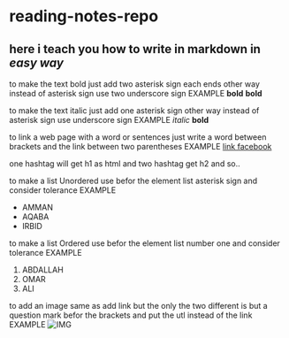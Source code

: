 # reading-notes-repo

## here i teach you how to write in **markdown** in *easy way*

to make the text bold just add two asterisk sign each ends 
other way instead of asterisk sign use two underscore sign
EXAMPLE **bold** __bold__

to make the text italic just add one asterisk sign
other way instead of asterisk sign use underscore sign
EXAMPLE *italic* __bold__

to link a web page with a word or sentences just write a word between brackets and the link between two parentheses 
EXAMPLE [link facebook](https://www.facebook.com/)

one hashtag will get h1 as html and two hashtag get h2 and so..

to make a list Unordered use befor the element list  asterisk sign and consider tolerance
EXAMPLE
* AMMAN
* AQABA
* IRBID

to make a list Ordered use befor the element list  number one and consider tolerance
EXAMPLE
1. ABDALLAH
2. OMAR
3. ALI

to add an image same as add link but the only the two different is but a question mark befor the brackets and put the utl instead of the link
EXAMPLE ![IMG](https://scontent.famm7-1.fna.fbcdn.net/v/t1.0-9/15873137_1326114107411056_3164621081877315924_n.png?_nc_cat=106&_nc_sid=9267fe&_nc_eui2=AeGQu9wM2-Uc1elljgMdiCNybUNkmNCGAoBtQ2SY0IYCgAeISmuePYPv6C3NqxOiJCV9MZAzhvHmVueCNoZ3XjVv&_nc_ohc=BZVUgfpSfIUAX9qVVJi&_nc_ht=scontent.famm7-1.fna&oh=db67f57927ce18fb248fe04c4b314563&oe=5F15F712)

